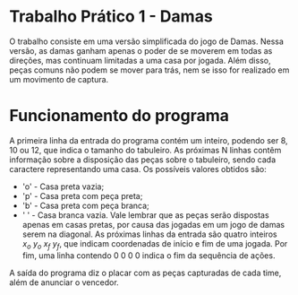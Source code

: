 # Trabalho Prático 1 - Damas

O trabalho consiste em uma versão simplificada do jogo de Damas. Nessa versão, as damas ganham apenas o poder de se moverem em todas as direções, mas continuam limitadas a uma casa por jogada. Além disso, peças comuns não podem se mover para trás, nem se isso for realizado em um movimento de captura.

# Funcionamento do programa
A primeira linha da entrada do programa contém um inteiro, podendo ser 8, 10 ou 12, que indica o tamanho do tabuleiro. As próximas N linhas contêm informação sobre a disposição das peças sobre o tabuleiro, sendo cada caractere representando uma casa. Os possíveis valores obtidos são:
- 'o' - Casa preta vazia;
- 'p' - Casa preta com peça preta;
- 'b' - Casa preta com peça branca;
- ' ' - Casa branca vazia.
Vale lembrar que as peças serão dispostas apenas em casas pretas, por causa das jogadas em um jogo de damas serem na diagonal.
As próximas linhas da entrada são quatro inteiros $x_o\ y_o\ x_f\ y_f$, que indicam coordenadas de início e fim de uma jogada.
Por fim, uma linha contendo 0 0 0 0 indica o fim da sequência de ações.

A saída do programa diz o placar com as peças capturadas de cada time, além de anunciar o vencedor.